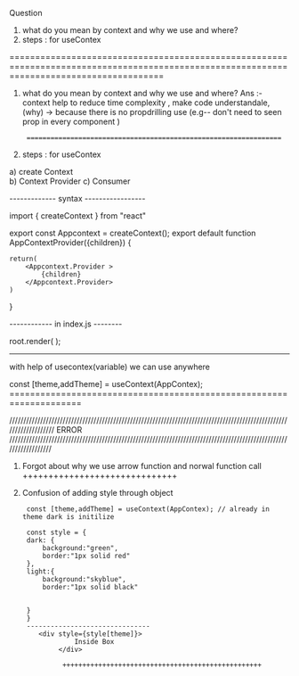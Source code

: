 

Question

1) what do you mean by context and why we use and where? 
2) steps : for useContex




==========================================================================================================================================

1) what do you mean by context and why we use and where? 
Ans :- context help to reduce time complexity , make code understandale, 
        (why) -> because there is no propdrilling use (e.g-- don't need to seen prop in every component  )

        ================================================================

2) steps : for useContex

a) create Context  
b) Context Provider
c) Consumer

 ------------- syntax  -----------------

import { createContext } from "react"


export const Appcontext = createContext();
export default function AppContextProvider({children})
{
    

    return(
        <Appcontext.Provider >
            {children}
        </Appcontext.Provider>
    )
}

------------   in index.js -------- 

root.render(
    <AppContextProvider>
      <App />
    </AppContextProvider>
);

----------------
with help of usecontex(variable) we can use anywhere 
 
const [theme,addTheme] = useContext(AppContex);
        ====================================================================












///////////////////////////////////////////////////////////////////////////////////////////////////////////////////
                     ERROR
//////////////////////////////////////////////////////////////////////////////////////////////////////////////////

1) Forgot about why we use arrow function and norwal function call
                             ++++++++++++++++++++++++++++++
2) Confusion of adding style through object

        const [theme,addTheme] = useContext(AppContex); // already in theme dark is initilize

        const style = {
        dark: {
            background:"green",
            border:"1px solid red"
        },
        light:{
            background:"skyblue",
            border:"1px solid black"


        }
        } 
        -------------------------------
           <div style={style[theme]}>
                    Inside Box
                </div>

                 ++++++++++++++++++++++++++++++++++++++++++++++++++